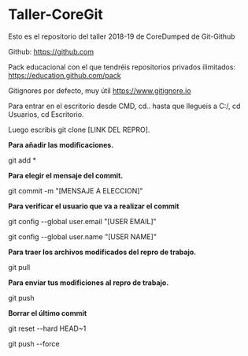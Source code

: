 # Taller-CoreGit
Esto es el repositorio del taller 2018-19 de CoreDumped de Git-Github


Github:
https://github.com

Pack educacional con el que tendréis repositorios privados ilimitados:
https://education.github.com/pack

Gitignores por defecto, muy útil
https://www.gitignore.io

Para entrar en el escritorio desde CMD, cd.. hasta que llegueis a C:/, cd Usuarios, cd Escritorio.

Luego escribis git clone [LINK DEL REPRO].


**Para añadir las modificaciones.**



git add *     

__Para elegir el mensaje del commit.__



git commit -m "[MENSAJE A ELECCION]"    

**Para verificar el usuario que va a realizar el commit**



git config --global user.email "[USER EMAIL]"

git config --global user.name "[USER NAME]"    

__Para traer los archivos modificados del repro de trabajo.__



git pull    


**Para enviar tus modificiones al repro de trabajo.**



git push    

**Borrar el último commit**

 git reset --hard HEAD~1
 
 git push --force

